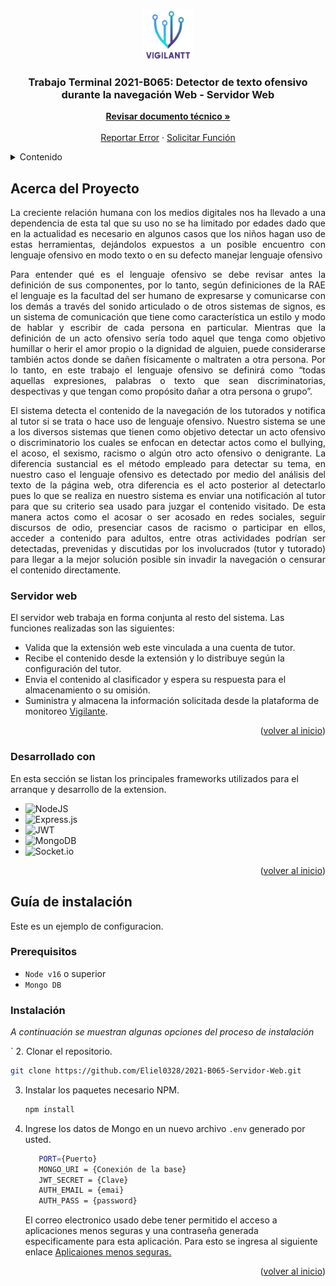 <a name="readme-top"></a>

<!-- PROJECT LOGO -->
<br />
<div align="center">
  <a href="https://github.com/Eliel0328/2021-B065-Servidor-Web">
    <img src="./icon/logo.png" alt="Logo" width="80" height="80">
  </a>

  <h3 align="center">
  Trabajo Terminal 2021-B065: Detector de texto ofensivo durante la navegación Web - Servidor Web</h3>

  <p align="center">
  <a href="https://github.com/Eliel0328/2021-B065-Servidor-Web"><strong>Revisar documento técnico »</strong></a>
  <br>
  <br>
  <a href="https://github.com/Eliel0328/2021-B065-Servidor-Web/issues">Reportar Error</a>
    ·
    <a href="https://github.com/Eliel0328/2021-B065-Servidor-Web/issues">Solicitar Función</a>
  </p>
</div>

<!-- TABLE OF CONTENTS -->
<details>
  <summary>Contenido</summary>
  <ol>
    <li>
      <a href="#acerca-del-proyecto">Acerca del Proyecto</a>
      <ul>
        <li><a href="#extensión-web">Extensión Web</a></li>
      </ul>
      <ul>
        <li><a href="#desarrollado-con">Desarrollado Con</a></li>
      </ul>
    </li>
    <li>
      <a href="#guía-de-instalación">Guía de Instalación</a>
      <ul>
        <li><a href="#prerequisitos">Prerequisitos</a></li>
        <li><a href="#instalación">Instalación</a></li>
      </ul>
    </li>
  </ol>
</details>

<!-- ABOUT THE PROJECT -->

## Acerca del Proyecto


<p style="text-align: justify;">
La creciente relación humana con los medios digitales nos ha llevado a una dependencia de esta tal que su uso no se ha limitado por edades dado que en la actualidad es necesario en algunos casos que los niños hagan uso de estas herramientas, dejándolos expuestos a un posible encuentro con lenguaje ofensivo en modo texto o en su defecto manejar lenguaje ofensivo
</p>

<p style="text-align: justify;">
Para entender qué es el lenguaje ofensivo se debe revisar antes la definición de sus componentes, por lo tanto, según definiciones de la RAE el lenguaje es la facultad del ser humano de expresarse y comunicarse con los demás a través del sonido articulado o de otros sistemas de signos, es un sistema de comunicación que tiene como característica un estilo y modo de hablar y escribir de cada persona en particular. Mientras que la definición de un acto ofensivo sería todo aquel que tenga como objetivo humillar o herir el amor propio o la dignidad de alguien, puede considerarse también actos donde se dañen físicamente o maltraten a otra persona. Por lo tanto, en este trabajo el lenguaje ofensivo se definirá como “todas aquellas expresiones, palabras o texto que sean discriminatorias, despectivas y que tengan como propósito dañar a otra persona o grupo”.
</p>

<p style="text-align: justify;">
El sistema detecta el contenido de la navegación de los tutorados y notifica al tutor si se trata o hace uso de lenguaje ofensivo. Nuestro sistema se une a los diversos sistemas que tienen como objetivo detectar un acto ofensivo o discriminatorio los cuales se enfocan en detectar actos como el bullying, el acoso, el sexismo, racismo o algún otro acto ofensivo o denigrante. La diferencia sustancial es el método empleado para detectar su tema, en nuestro caso el lenguaje ofensivo es detectado por medio del análisis del texto de la página web, otra diferencia es el acto posterior al detectarlo pues lo que se realiza en nuestro sistema es enviar una notificación al tutor para que su criterio sea usado para juzgar el contenido visitado. De esta manera actos como el acosar o ser acosado en redes sociales, seguir discursos de odio, presenciar casos de racismo o participar en ellos, acceder a contenido para adultos, entre otras actividades podrían ser detectadas, prevenidas y discutidas por los involucrados (tutor y tutorado) para llegar a la mejor solución posible sin invadir la navegación o censurar el contenido directamente.
</p>

### Servidor web

El servidor web trabaja en forma conjunta al resto del sistema. Las funciones realizadas son las siguientes:

- Valida que la extensión web este vinculada a una cuenta de tutor.
- Recibe el contenido desde la extensión y lo distribuye según la configuración del tutor.
- Envia el contenido al clasificador y espera su respuesta para el almacenamiento o su omisión.
- Suministra y almacena la información solicitada desde la plataforma de monitoreo [Vigilante](https://www.google.com.mx/).


<p align="right">(<a href="#readme-top">volver al inicio</a>)</p>

### Desarrollado con

En esta sección se listan los principales frameworks utilizados para el arranque y desarrollo de la extension.


-   ![NodeJS](https://img.shields.io/badge/node.js-6DA55F?style=for-the-badge&logo=node.js&logoColor=white)
-   ![Express.js](https://img.shields.io/badge/express.js-%23404d59.svg?style=for-the-badge&logo=express&logoColor=%2361DAFB)
-   ![JWT](https://img.shields.io/badge/JWT-black?style=for-the-badge&logo=JSON%20web%20tokens)
-   ![MongoDB](https://img.shields.io/badge/MongoDB-%234ea94b.svg?style=for-the-badge&logo=mongodb&logoColor=white)
- ![Socket.io](https://img.shields.io/badge/Socket.io-black?style=for-the-badge&logo=socket.io&badgeColor=010101)


<p align="right">(<a href="#readme-top">volver al inicio</a>)</p>

<!-- GETTING STARTED -->

## Guía de instalación

Este es un ejemplo de configuracion. 


### Prerequisitos

-   `Node v16` o superior
-   `Mongo DB` 

### Instalación

_A continuación se muestran algunas opciones del proceso de instalación_

`
2. Clonar el repositorio.
   ```sh
   git clone https://github.com/Eliel0328/2021-B065-Servidor-Web.git
   ```
3. Instalar los paquetes necesario NPM.
   ```sh
   npm install
   ```
4. Ingrese los datos de Mongo en un nuevo archivo `.env` generado por usted.
   ```sh
      PORT={Puerto}
      MONGO_URI = {Conexión de la base}
      JWT_SECRET = {Clave} 
      AUTH_EMAIL = {emai}
      AUTH_PASS = {password}
   ```

   El correo electronico usado debe tener permitido el acceso a aplicaciones menos seguras y una contraseña generada especificamente para esta aplicación. Para esto se ingresa al siguiente enlace [Aplicaiones menos seguras.](https://www.google.com/settings/security/lesssecureapps)

<p align="right">(<a href="#readme-top">volver al inicio</a>)</p>
